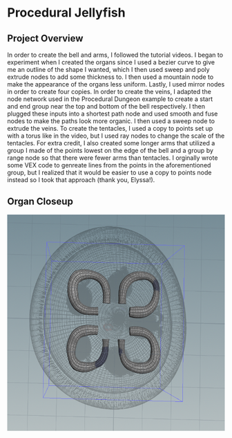 # Procedural Jellyfish

## Project Overview
In order to create the bell and arms, I followed the tutorial videos. I began to experiment when I created the organs since I used a bezier curve to give me an outline of the shape I wanted, which I then used sweep and poly extrude nodes to add some thickness to. I then used a mountain node to make the appearance of the organs less uniform. Lastly, I used mirror nodes in order to create four copies. In order to create the veins, I adapted the node network used in the Procedural Dungeon example to create a start and end group near the top and bottom of the bell respectively. I then plugged these inputs into a shortest path node and used smooth and fuse nodes to make the paths look more organic. I then used a sweep node to extrude the veins. To create the tentacles, I used a copy to points set up with a torus like in the video, but I used ray nodes to change the scale of the tentacles. For extra credit, I also created some longer arms that utilized a group I made of the points lowest on the edge of the bell and a group by range node so that there were fewer arms than tentacles. I orginally wrote some VEX code to genreate lines from the points in the aforementioned group, but I realized that it would be easier to use a copy to points node instead so I took that approach (thank you, Elyssa!).

## Organ Closeup
<img height="500" alt="Jellyfish Parts" src="organs.png"> 
